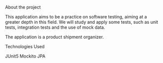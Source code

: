 About the project

This application aims to be a practice on software testing, aiming at a greater depth in this field.
We will study and apply some tests, such as unit tests, integration tests and the use of mock data.

The application is a product shipment organizer.

Technologies Used

JUnit5
Mockito
JPA
